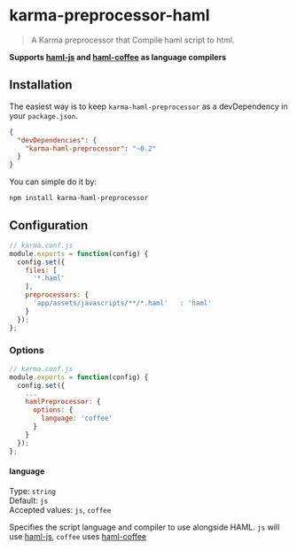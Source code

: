 karma-preprocessor-haml
=======================
> A Karma preprocessor that Compile haml script to html.

**Supports [haml-js][] and [haml-coffee][] as language compilers**

[haml-coffee]: https://github.com/netzpirat/haml-coffee
[haml-js]: https://github.com/creationix/haml-js

## Installation

The easiest way is to keep `karma-haml-preprocessor` as a devDependency in your `package.json`.
```json
{
  "devDependencies": {
    "karma-haml-preprocessor": "~0.2"
  }
}
```

You can simple do it by:
```
npm install karma-haml-preprocessor
```

## Configuration
```js
// karma.conf.js
module.exports = function(config) {
  config.set({
    files: [
      '*.haml'
    ],
    preprocessors: {
      'app/assets/javascripts/**/*.haml'   : 'haml'
    }
  });
};
```

### Options


```js
// karma.conf.js
module.exports = function(config) {
  config.set({
    ...
    hamlPreprocessor: {
      options: {
        language: 'coffee'
      }
    }
  });
};
```


#### language

Type: `string`  
Default: `js`  
Accepted values: `js`, `coffee`

Specifies the script language and compiler to use alongside HAML.
`js` will use [haml-js][], `coffee` uses [haml-coffee][]
